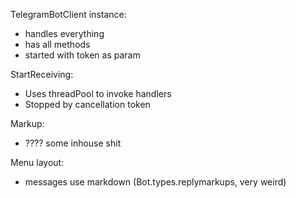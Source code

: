 TelegramBotClient instance:
- handles everything
- has all methods
- started with token as param

StartReceiving:
- Uses threadPool to invoke handlers
- Stopped by cancellation token

Markup:
- ???? some inhouse shit

Menu layout:
- messages use markdown (Bot.types.replymarkups, very weird)

